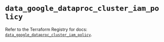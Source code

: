 # `data_google_dataproc_cluster_iam_policy`

Refer to the Terraform Registry for docs: [`data_google_dataproc_cluster_iam_policy`](https://registry.terraform.io/providers/hashicorp/google/5.28.0/docs/data-sources/dataproc_cluster_iam_policy).
